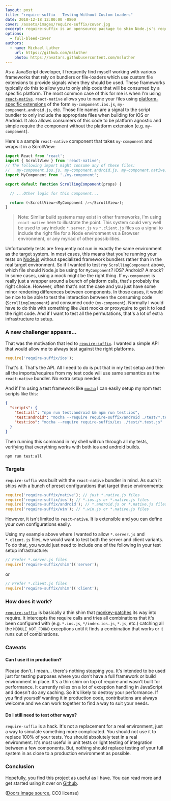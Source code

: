 ```yaml
---
layout: post
title: "require-suffix - Testing Without Custom Loaders"
date: 2018-12-18 12:00:00 -0800
cover: /assets/images/require-suffix/cover.jpg
excerpt: require-suffix is an opensource package to shim Node.js's require to optionally load different files based on platform and file extensions. It ships with custom presets for handling ios, android, and native files targeting react-native.
options:
  - full-bleed-cover
authors:
  - name: Michael Luther
    url: https://github.com/msluther
    photo: https://avatars.githubusercontent.com/msluther
---
```


As a JavaScript developer, I frequently find myself working with various frameworks that rely on bundlers or file-loaders which use custom file extensions to provide signals when they should be used. These frameworks typically do this to allow you to only ship code that will be consumed by a specific platform. The most common case of this for me is when I'm using [`react-native`]. `react-native` allows you to name your files using [platform-specific extensions] of the form `my-component.ios.js`, `my-component.android.js`, etc. Those file names are a signal to the script bundler to only include the appropriate files when building for iOS or Android. It also allows consumers of this code to be platform agnostic and simple require the component without the platform extension (e.g. `my-component`).

Here's a sample `react-native` component that takes `my-component` and wraps it in a ScrollView:
```js
import React from 'react';
import { ScrollView } from 'react-native';
// The following import might consume any of these files:
//   my-component.ios.js, my-component.android.js, my-component.native.js, or my-component.js
import MyComponent from './my-component';

export default function ScrollingComponent(props) {

  // ...Other logic for this component...

  return (<ScrollView><MyComponent /></ScrollView>);
}
```

> Note: Similar build systems may exist in other frameworks, I'm using `react-native` here to illustrate the point. This system could very well be used to say include `*.server.js` vs `*.client.js` files as a signal to include the right file for a Node environment vs a Browser environment, or any myriad of other possibilities.

Unfortunately tests are frequently not run in exactly the same environment as the target system. In most cases, this means that you're running your tests on [Node.js] without specialized framework bundlers rather than in the real target environment. So if I wanted to test my `ScrollingComponent` above, which file should Node.js be using for `MyComponent`? iOS? Android? A mock? In some cases, using a mock might be the right thing. If `my-component` is really just a wrapper around a bunch of platform calls, that's probably the right choice. However, often that's not the case and you just have some minor rendering differences between components. In those cases, it would be nice to be able to test the interaction between the consuming code (`ScrollingComponent`) and consumed code (`my-component`). Normally I would have to do this with something like Jest mocks or proxyquire to get it to load the right code. And if I want to test all the permutations, that's a lot of extra infrastructure to setup.

### A new challenger appears...
That was the motivation that led to [`require-suffix`]. I wanted a simple API that would allow me to always test against the right platforms.

```js
require('require-suffix/ios');
```

That's it. That's the API. All I need to do is put that in my test setup and then all the imports/requires from my test code will use same semantics as the `react-native` bundler. No extra setup needed.

And if I'm using a test framework like [`mocha`] I can easily setup my npm test scripts like this:

```json
{
  "scripts": {
    "test:all": "npm run test:android && npm run test:ios",
    "test:android": "mocha --require require-suffix/android ./test/*.test.js",
    "test:ios": "mocha --require require-suffix/ios ./test/*.test.js"
  }
}
```

Then running this command in my shell will run through all my tests, verifying that everything works with both ios and android builds.

```sh
npm run test:all
```

### Targets

`require-suffix` was built with the `react-native` bundler in mind. As such it ships with a bunch of preset configurations that target those environments:

```js
require('require-suffix/native'); // just *.native.js files
require('require-suffix/ios'); // *.ios.js or *.native.js files
require('require-suffix/android'); // *.android.js or *.native.js files
require('require-suffix/win'); // *.win.js or *.native.js files
```

However, it isn't limited to `react-native`. It is extensible and you can define your own configurations easily.

Using my example above where I wanted to allow `*.server.js` and `*.client.js` files, we would want to test both the server and client variants. To do that, you would just need to include one of the following in your test setup infrastructure:

```js
// Prefer *.server.js files
require('require-suffix/shim')('server');
```

or

```js
// Prefer *.client.js files
require('require-suffix/shim')('client');
```

### How does it work?

[`require-suffix`] is basically a thin shim that [monkey-patches] its way into require. It intercepts the require calls and tries all combinations that it's been configured with (e.g. `*.ios.js`, `*/index.ios.js`, `*.js`, etc.) catching all the `MODULE_NOT_FOUND` exceptions until it finds a combination that works or it runs out of combinations.

### Caveats

#### Can I use it in production?

Please don't. I mean... there's nothing stopping you. It's intended to be used just for testing purposes where you don't have a full framework or build environment in place. It's a thin shim on top of require and wasn't built for performance. It currently relies on a lot of exception handling in JavaScript and doesn't do any caching. So it's likely to destroy your performance. If you find yourself wanting it in production code, contributions are always welcome and we can work together to find a way to suit your needs.

#### Do I still need to test other ways?

`require-suffix` is a hack. It's not a replacement for a real environment, just a way to simulate something more complicated. You should not use it to replace 100% of your tests. You should absolutely test in a real environment. It's most useful in unit tests or light testing of integration between a few components. But, nothing should replace testing of your full system in as close to a production environment as possible.

### Conclusion

Hopefully, you find this project as useful as I have. You can read more and get started using it over on [Github][`require-suffix`].


([Doors image source](https://pixabay.com/en/doors-choices-choose-open-decision-1587329/), CC0 license)

[`require-suffix`]: https://github.com/godaddy/require-suffix
[Node.js]: https://nodejs.org
[`react-native`]: https://facebook.github.io/react-native/
[platform-specific extensions]: https://facebook.github.io/react-native/docs/platform-specific-code#platform-specific-extensions
[`mocha`]: https://mochajs.org/
[monkey-patches]: https://en.wikipedia.org/wiki/Monkey_patch